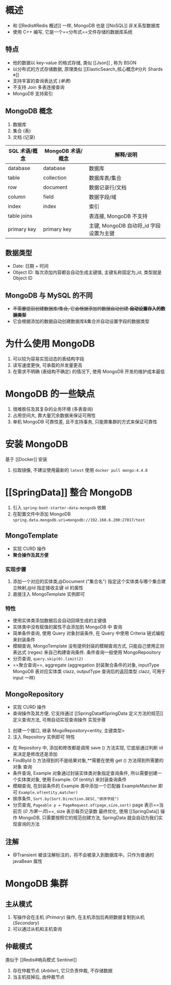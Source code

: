 # 概述
- 和 [[Redis#Redis 概述]] 一样, MongoDB 也是 [[NoSQL]] 非关系型数据库
- 使用 C++ 编写, 它是一个==分布式==文件存储的数据库系统
## 特点
- 他的数据以 key-value 的格式存储, 类似 [[Json]] , 称为 BSON
- 以分布式的方式存储数据, 原理类似 [[ElasticSearch_核心概念#分片 Shards ※]]
- 支持丰富的查询表达式 (*单表*)
- 不支持 Join 多表连接查询
- MongoDB 支持索引

## MongoDB 概念
1. 数据库 
2. 集合 (表)
3. 文档 (记录)

| SQL 术语/概念 | MongoDB 术语/概念 | 解释/说明                           |
| ------------ | ---------------- | ----------------------------------- |
| database     | database         | 数据库                              |
| table        | collection       | 数据库表/集合                       |
| row          | document         | 数据记录行/文档                     |
| column       | field            | 数据字段/域                         |
| index        | index            | 索引                                |
| table joins  |                  | 表连接, MongoDB 不支持                |
| primary key  | primary key      | 主键, MongoDB 自动将_id 字段设置为主键 |   

## 数据类型
- Date: 日期 + 时间
- Object ID: 每次添加内容都会自动生成主键值, 主键名称固定为_id, 类型就是 Object ID
## MongoDB 与 MySQL 的不同
- ~~不需要提前创建数据库/集合, 它会根据添加的数据自动创建.**自动设置存入的数据类型**~~
- 它会根据添加的数据自动创建数据库&集合并自动设置字段的数据类型

# 为什么使用 MongoDB
1. 可以较为容易实现动态的表结构字段
2. 读写速度更快, 可承载的并发量更高
3. 在需求不明确 (表结构不确定) 的情况下, 使用 MongoDB 开发的维护成本最低

# MongoDB 的一些缺点
1. 很难胜任及其复杂的业务环境 (多表查询)
2. 占用空间大, 靠大量冗余数据来保证可用性
3. 单机 MongoDB 可靠性差, 且不支持事务, 只能靠集群的方式来保证可靠性

# 安装 MongoDB
基于 [[Docker]] 安装
1. 拉取镜像, 不建议使用最新的 `latest` 使用 `docker pull mongo:4.4.8`
# [[SpringData]] 整合 MongoDB
1. 引入 `spring-boot-starter-data-mongodb` 依赖
2. 在配置文件中添加 MongoDB `spring.data.mongodb.uri=mongodb://192.168.6.200:27017/test`
## MongoTemplate
- 实现 CURD 操作
- **聚合操作及其方便**
### 实现步骤
1. 添加一个对应的实体类,@Document ("集合名") 指定这个实体类与哪个集合建立映射,@Id 指定接收主键 id 的属性
2. 直接注入 MongoTemplate 实例即可
### 特性
- 使用实体类添加数据后会自动回填生成的主键值
- 实体类中没有赋值的属性不会添加到 MongoDB 中
查询
- 简单条件查询, 使用 Query 对象封装条件, 在 Query 中使用 Criteria 链式编程来封装条件
- 模糊查询, MongoTemplate 没有提供封装的模糊查询方式, 只能自己使用正则表达式 (regex) 来自己构建查询条件. 条件查询一般使用 MongoRepository
- 分页查询, `query.skip(0).limit(2)` 
- ==聚合查询==, aggregate (aggregation 封装聚合条件的对象, inputType MongoDB 表对应实体类 clazz, outputType 查询后的返回类型 clazz, 可用于 input 一样)
## MongoRepository
- 实现 CURD 操作
- 查询操作及其方便, 它支持通过 [[SpringData#SpringData 定义方法的规范]] 定义查询方法, 可用自动实现查询操作
实现步骤
1. 创建一个接口, 继承 MogoRepository\<entity, 主键类型>
2. 注入 Repository 实例即可
特性
- 在 Repository 中, 添加和修改都是调用 save () 方法实现, 它底层通过判断 id 来决定是修改还是添加
- FindById () 方法得到的不是结果对象,**需要在使用 get () 方法得到所需要的对象
查询
- 条件查询, Example 对象通过封装实体类对象指定查询条件, 所以需要创建一个实体类对象, 使用 Example. Of (entity) 来封装查询条件
- 模糊查询, 在封装条件的 Example 类中添加一个匹配器 ExampleMatcher 即可 `Example.of(entity,matcher)`
- 排序条件, `Sort.by(Sort.Direction.DESC,"排序字段")`
- 分页查询, `Pageable p = PageRequest.of(page,size,sort)` page 表示==当前页 (*0 为第一页*)==, size 表示每页记录数
最终优化, 使用 [[SpringData]] 操作 MongoDB, 只需要按照它的规范创建方法, SpringData 就会自动为我们实现查询的方法

## 注解
- @Transient 被该注解标注的，将不会被录入到数据库中。只作为普通的 javaBean 属性
# MongoDB 集群
## 主从模式
1. 写操作会在主机 (*Primary*) 操作, 在主机添加后再把数据复制到从机 (*Secondary*)
2. 可以通过从机和主机查询
## 仲裁模式
类似于 [[Redis#哨兵模式 Sentinel]]
1. 存在仲裁节点 (*Arbiter*), 它只负责仲裁, 不存储数据
2. 当主机挂掉后, 由仲裁节点